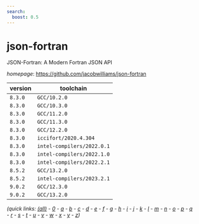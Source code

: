 ```yaml
---
search:
  boost: 0.5
---
```

# json-fortran

JSON-Fortran: A Modern Fortran JSON API

*homepage*: <https://github.com/jacobwilliams/json-fortran>

version | toolchain
--------|----------
``8.3.0`` | ``GCC/10.2.0``
``8.3.0`` | ``GCC/10.3.0``
``8.3.0`` | ``GCC/11.2.0``
``8.3.0`` | ``GCC/11.3.0``
``8.3.0`` | ``GCC/12.2.0``
``8.3.0`` | ``iccifort/2020.4.304``
``8.3.0`` | ``intel-compilers/2022.0.1``
``8.3.0`` | ``intel-compilers/2022.1.0``
``8.3.0`` | ``intel-compilers/2022.2.1``
``8.5.2`` | ``GCC/13.2.0``
``8.5.2`` | ``intel-compilers/2023.2.1``
``9.0.2`` | ``GCC/12.3.0``
``9.0.2`` | ``GCC/13.2.0``


*(quick links: [(all)](../index.md) - [0](../0/index.md) - [a](../a/index.md) - [b](../b/index.md) - [c](../c/index.md) - [d](../d/index.md) - [e](../e/index.md) - [f](../f/index.md) - [g](../g/index.md) - [h](../h/index.md) - [i](../i/index.md) - [j](../j/index.md) - [k](../k/index.md) - [l](../l/index.md) - [m](../m/index.md) - [n](../n/index.md) - [o](../o/index.md) - [p](../p/index.md) - [q](../q/index.md) - [r](../r/index.md) - [s](../s/index.md) - [t](../t/index.md) - [u](../u/index.md) - [v](../v/index.md) - [w](../w/index.md) - [x](../x/index.md) - [y](../y/index.md) - [z](../z/index.md))*

